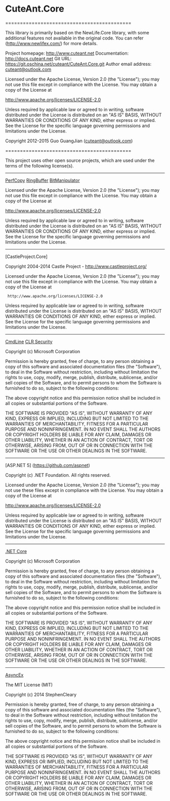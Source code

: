 # CuteAnt.Core
===========================================

This library is primarily based on the NewLife.Core library, with some additional features not available in the original code. 
You can refer (http://www.newlifex.com/) for more details.

Project homepage:	    http://www.cuteant.net
Documentation:		    http://docs.cuteant.net
Git URL:                https://git.oschina.net/cuteant/CuteAnt.Core.git
Author email address:	cuteant@outlook.com

Licensed under the Apache License, Version 2.0 (the "License"); you may not use this file except in compliance with the License.
You may obtain a copy of the License at

http://www.apache.org/licenses/LICENSE-2.0

Unless required by applicable law or agreed to in writing, software distributed under the License is distributed on an
"AS IS" BASIS, WITHOUT WARRANTIES OR CONDITIONS OF ANY KIND, either express or implied.
See the License for the specific language governing permissions and limitations under the License.

Copyright 2012-2015 Guo GuangJian (cuteant@outlook.com)


===========================================

This project uses other open source projects, which are used under the terms of the following license(s).

*******************************************
[PerfCopy](https://github.com/zenith-nz/PerfCopy)
[RingBuffer](https://github.com/zenith-nz/RingBuffer)
[BitManipulator](https://github.com/zenith-nz/BitManipulator)

Licensed under the Apache License, Version 2.0 (the "License"); you may not use this file except in compliance with the License.
You may obtain a copy of the License at

http://www.apache.org/licenses/LICENSE-2.0

Unless required by applicable law or agreed to in writing, software distributed under the License is distributed on an
"AS IS" BASIS, WITHOUT WARRANTIES OR CONDITIONS OF ANY KIND, either express or implied.
See the License for the specific language governing permissions and limitations under the License.

*******************************************
[CastleProject.Core]

Copyright 2004-2014 Castle Project - http://www.castleproject.org/
 
Licensed under the Apache License, Version 2.0 (the "License");
you may not use this file except in compliance with the License.
You may obtain a copy of the License at
 
     http://www.apache.org/licenses/LICENSE-2.0
 
Unless required by applicable law or agreed to in writing, software
distributed under the License is distributed on an "AS IS" BASIS,
WITHOUT WARRANTIES OR CONDITIONS OF ANY KIND, either express or implied.
See the License for the specific language governing permissions and
limitations under the License.

*******************************************
[CmdLine](https://cmdline.codeplex.com)
[CLR Security](https://clrsecurity.codeplex.com/)


  Copyright (c) Microsoft Corporation

  Permission is hereby granted, free of charge, to any person obtaining a copy
  of this software and associated documentation files (the "Software"), to deal
  in the Software without restriction, including without limitation the rights
  to use, copy, modify, merge, publish, distribute, sublicense, and/or sell
  copies of the Software, and to permit persons to whom the Software is
  furnished to do so, subject to the following conditions:

  The above copyright notice and this permission notice shall be included in all
  copies or substantial portions of the Software.

  THE SOFTWARE IS PROVIDED "AS IS", WITHOUT WARRANTY OF ANY KIND, EXPRESS OR
  IMPLIED, INCLUDING BUT NOT LIMITED TO THE WARRANTIES OF MERCHANTABILITY,
  FITNESS FOR A PARTICULAR PURPOSE AND NONINFRINGEMENT. IN NO EVENT SHALL THE
  AUTHORS OR COPYRIGHT HOLDERS BE LIABLE FOR ANY CLAIM, DAMAGES OR OTHER
  LIABILITY, WHETHER IN AN ACTION OF CONTRACT, TORT OR OTHERWISE, ARISING FROM,
  OUT OF OR IN CONNECTION WITH THE SOFTWARE OR THE USE OR OTHER DEALINGS IN THE
  SOFTWARE.

*******************************************
[ASP.NET 5] (https://github.com/aspnet)

Copyright (c) .NET Foundation. All rights reserved.

Licensed under the Apache License, Version 2.0 (the "License"); you may not use
these files except in compliance with the License. You may obtain a copy of the
License at

http://www.apache.org/licenses/LICENSE-2.0

Unless required by applicable law or agreed to in writing, software distributed
under the License is distributed on an "AS IS" BASIS, WITHOUT WARRANTIES OR
CONDITIONS OF ANY KIND, either express or implied. See the License for the
specific language governing permissions and limitations under the License.

*******************************************
[.NET Core](https://github.com/dotnet/corefx)

  Copyright (c) Microsoft Corporation

  Permission is hereby granted, free of charge, to any person obtaining a copy
  of this software and associated documentation files (the "Software"), to deal
  in the Software without restriction, including without limitation the rights
  to use, copy, modify, merge, publish, distribute, sublicense, and/or sell
  copies of the Software, and to permit persons to whom the Software is
  furnished to do so, subject to the following conditions:

  The above copyright notice and this permission notice shall be included in all
  copies or substantial portions of the Software.

  THE SOFTWARE IS PROVIDED "AS IS", WITHOUT WARRANTY OF ANY KIND, EXPRESS OR
  IMPLIED, INCLUDING BUT NOT LIMITED TO THE WARRANTIES OF MERCHANTABILITY,
  FITNESS FOR A PARTICULAR PURPOSE AND NONINFRINGEMENT. IN NO EVENT SHALL THE
  AUTHORS OR COPYRIGHT HOLDERS BE LIABLE FOR ANY CLAIM, DAMAGES OR OTHER
  LIABILITY, WHETHER IN AN ACTION OF CONTRACT, TORT OR OTHERWISE, ARISING FROM,
  OUT OF OR IN CONNECTION WITH THE SOFTWARE OR THE USE OR OTHER DEALINGS IN THE
  SOFTWARE.

*******************************************
[AsyncEx](https://github.com/StephenCleary/AsyncEx)

The MIT License (MIT)

Copyright (c) 2014 StephenCleary

Permission is hereby granted, free of charge, to any person obtaining a copy
of this software and associated documentation files (the "Software"), to deal
in the Software without restriction, including without limitation the rights
to use, copy, modify, merge, publish, distribute, sublicense, and/or sell
copies of the Software, and to permit persons to whom the Software is
furnished to do so, subject to the following conditions:

The above copyright notice and this permission notice shall be included in all
copies or substantial portions of the Software.

THE SOFTWARE IS PROVIDED "AS IS", WITHOUT WARRANTY OF ANY KIND, EXPRESS OR
IMPLIED, INCLUDING BUT NOT LIMITED TO THE WARRANTIES OF MERCHANTABILITY,
FITNESS FOR A PARTICULAR PURPOSE AND NONINFRINGEMENT. IN NO EVENT SHALL THE
AUTHORS OR COPYRIGHT HOLDERS BE LIABLE FOR ANY CLAIM, DAMAGES OR OTHER
LIABILITY, WHETHER IN AN ACTION OF CONTRACT, TORT OR OTHERWISE, ARISING FROM,
OUT OF OR IN CONNECTION WITH THE SOFTWARE OR THE USE OR OTHER DEALINGS IN THE
SOFTWARE.